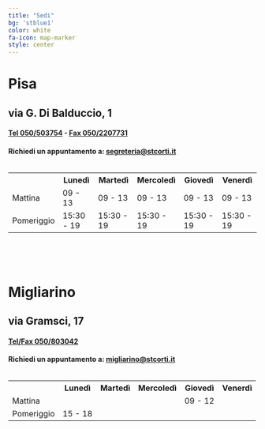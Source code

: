 ```yaml
---
title: "Sedi"
bg: 'stblue1'
color: white
fa-icon: map-marker
style: center
---
```


# **Pisa**

## via G. Di Balduccio, 1

#### <a href="tel:+39050503754">Tel 050/503754</a> - <a href="tel:+390502207731">Fax 050/2207731</a>

#### Richiedi un appuntamento a: <a href="mailto:segreteria@stcorti.it">segreteria@stcorti.it</a>

<div style="overflow-x:auto;">
<table class="orari" align="center">
	<tr>
		<th></th>
		<th>Lunedì</th>
		<th>Martedì</th>
		<th>Mercoledì</th>
		<th>Giovedì</th>
		<th>Venerdì</th>
	</tr>
	<tr>
		<td>Mattina</td>
		<td>09 - 13</td>
		<td>09 - 13</td>
		<td>09 - 13</td>
		<td>09 - 13</td>
		<td>09 - 13</td>
	</tr>
	<tr>
		<td>Pomeriggio</td>
		<td>15:30 - 19</td>
		<td>15:30 - 19</td>
		<td>15:30 - 19</td>
		<td>15:30 - 19</td>
		<td>15:30 - 19</td>
	</tr>
</table>
</div>

<br/><br/>

# **Migliarino**

## via Gramsci, 17

#### <a href="tel:+39050803042">Tel/Fax 050/803042</a>

#### Richiedi un appuntamento a: <a href="mailto:migliarino@stcorti.it">migliarino@stcorti.it</a>

<div style="overflow-x:auto;">
<table class="orari" align="center">
	<tr>
		<th></th>
		<th>Lunedì</th>
		<th>Martedì</th>
		<th>Mercoledì</th>
		<th>Giovedì</th>
		<th>Venerdì</th>
	</tr>
	<tr>
		<td>Mattina</td>
		<td></td>
		<td></td>
		<td></td>
		<td>09 - 12</td>
		<td></td>
	</tr>
	<tr>
		<td>Pomeriggio</td>
		<td>15 - 18</td>
		<td></td>
		<td></td>
		<td></td>
		<td></td>
	</tr>
</table>
</div>
